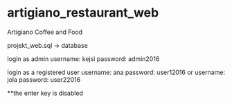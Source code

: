 # artigiano_restaurant_web
Artigiano Coffee and Food

projekt_web.sql -> database

login as admin 
username: kejsi
password: admin2016

login as a registered user
username: ana
password: user12016
  or
username: jola
password: user22016

**the enter key is disabled  

